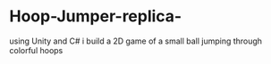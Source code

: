 # Hoop-Jumper-replica-
using Unity and C# i build a 2D game of a small ball jumping through colorful hoops

